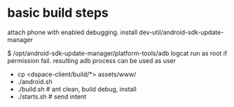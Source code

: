 # basic build steps
attach phone with enabled debugging.
install dev-util/android-sdk-update-manager 

  $ /opt/android-sdk-update-manager/platform-tools/adb logcat
run as root if permission fail. resulting adb process can be used as user

* cp <dspace-client/build/*> assets/www/
* ./android.sh <choose version>
* ./build.sh    # ant clean, build debug, install
* ./starts.sh   # send intent

